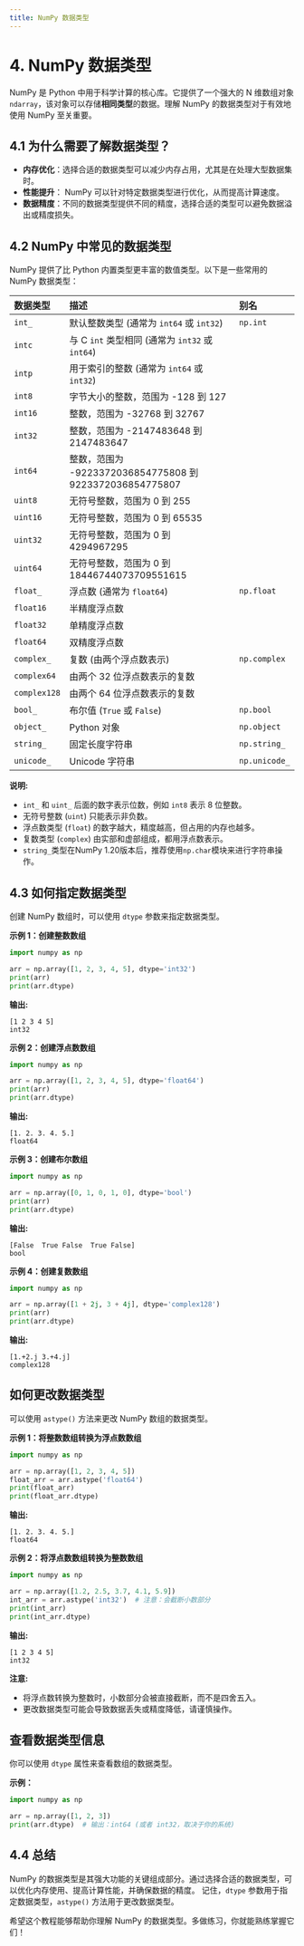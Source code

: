 ```yaml
---
title: NumPy 数据类型
---
```


# 4. NumPy 数据类型

NumPy 是 Python 中用于科学计算的核心库。它提供了一个强大的 N 维数组对象 `ndarray`，该对象可以存储**相同类型**的数据。理解 NumPy 的数据类型对于有效地使用 NumPy 至关重要。

## 4.1 为什么需要了解数据类型？

*   **内存优化**：选择合适的数据类型可以减少内存占用，尤其是在处理大型数据集时。
*   **性能提升**： NumPy 可以针对特定数据类型进行优化，从而提高计算速度。
*   **数据精度**：不同的数据类型提供不同的精度，选择合适的类型可以避免数据溢出或精度损失。

## 4.2 NumPy 中常见的数据类型

NumPy 提供了比 Python 内置类型更丰富的数值类型。以下是一些常用的 NumPy 数据类型：

| 数据类型         | 描述                                                | 别名            |
|:-------------|:--------------------------------------------------|:--------------|
| `int_`       | 默认整数类型 (通常为 `int64` 或 `int32`)                    | `np.int`      |
| `intc`       | 与 C `int` 类型相同 (通常为 `int32` 或 `int64`)            |               |
| `intp`       | 用于索引的整数 (通常为 `int64` 或 `int32`)                   |               |
| `int8`       | 字节大小的整数，范围为 -128 到 127                            |               |
| `int16`      | 整数，范围为 -32768 到 32767                             |               |
| `int32`      | 整数，范围为 -2147483648 到 2147483647                   |               |
| `int64`      | 整数，范围为 -9223372036854775808 到 9223372036854775807 |               |
| `uint8`      | 无符号整数，范围为 0 到 255                                 |               |
| `uint16`     | 无符号整数，范围为 0 到 65535                               |               |
| `uint32`     | 无符号整数，范围为 0 到 4294967295                          |               |
| `uint64`     | 无符号整数，范围为 0 到 18446744073709551615                |               |
| `float_`     | 浮点数 (通常为 `float64`)                               | `np.float`    |
| `float16`    | 半精度浮点数                                            |               |
| `float32`    | 单精度浮点数                                            |               |
| `float64`    | 双精度浮点数                                            |               |
| `complex_`   | 复数 (由两个浮点数表示)                                     | `np.complex`  |
| `complex64`  | 由两个 32 位浮点数表示的复数                                  |               |
| `complex128` | 由两个 64 位浮点数表示的复数                                  |               |
| `bool_`      | 布尔值 (`True` 或 `False`)                            | `np.bool`     |
| `object_`    | Python 对象                                         | `np.object`   |
| `string_`    | 固定长度字符串                                           | `np.string_`  |
| `unicode_`   | Unicode 字符串                                       | `np.unicode_` |

**说明:**

*   `int_` 和 `uint_` 后面的数字表示位数，例如 `int8` 表示 8 位整数。
*   无符号整数 (`uint`) 只能表示非负数。
*   浮点数类型 (`float`) 的数字越大，精度越高，但占用的内存也越多。
*   复数类型 (`complex`) 由实部和虚部组成，都用浮点数表示。
*  `string_`类型在NumPy 1.20版本后，推荐使用`np.char`模块来进行字符串操作。

## 4.3 如何指定数据类型

创建 NumPy 数组时，可以使用 `dtype` 参数来指定数据类型。

**示例 1：创建整数数组**

```python
import numpy as np

arr = np.array([1, 2, 3, 4, 5], dtype='int32')
print(arr)
print(arr.dtype)
```

**输出:**

```
[1 2 3 4 5]
int32
```

**示例 2：创建浮点数数组**

```python
import numpy as np

arr = np.array([1, 2, 3, 4, 5], dtype='float64')
print(arr)
print(arr.dtype)
```

**输出:**

```
[1. 2. 3. 4. 5.]
float64
```

**示例 3：创建布尔数组**

```python
import numpy as np

arr = np.array([0, 1, 0, 1, 0], dtype='bool')
print(arr)
print(arr.dtype)
```

**输出:**

```
[False  True False  True False]
bool
```

**示例 4：创建复数数组**

```python
import numpy as np

arr = np.array([1 + 2j, 3 + 4j], dtype='complex128')
print(arr)
print(arr.dtype)
```

**输出:**

```
[1.+2.j 3.+4.j]
complex128
```

## 如何更改数据类型

可以使用 `astype()` 方法来更改 NumPy 数组的数据类型。

**示例 1：将整数数组转换为浮点数数组**

```python
import numpy as np

arr = np.array([1, 2, 3, 4, 5])
float_arr = arr.astype('float64')
print(float_arr)
print(float_arr.dtype)
```

**输出:**

```
[1. 2. 3. 4. 5.]
float64
```

**示例 2：将浮点数数组转换为整数数组**

```python
import numpy as np

arr = np.array([1.2, 2.5, 3.7, 4.1, 5.9])
int_arr = arr.astype('int32')  # 注意：会截断小数部分
print(int_arr)
print(int_arr.dtype)
```

**输出:**

```
[1 2 3 4 5]
int32
```

**注意:**

*   将浮点数转换为整数时，小数部分会被直接截断，而不是四舍五入。
*   更改数据类型可能会导致数据丢失或精度降低，请谨慎操作。

## 查看数据类型信息

你可以使用 `dtype` 属性来查看数组的数据类型。

**示例：**

```python
import numpy as np

arr = np.array([1, 2, 3])
print(arr.dtype)  # 输出：int64 (或者 int32，取决于你的系统)
```

## 4.4 总结

NumPy 的数据类型是其强大功能的关键组成部分。通过选择合适的数据类型，可以优化内存使用、提高计算性能，并确保数据的精度。 记住，`dtype` 参数用于指定数据类型，`astype()` 方法用于更改数据类型。

希望这个教程能够帮助你理解 NumPy 的数据类型。多做练习，你就能熟练掌握它们！
